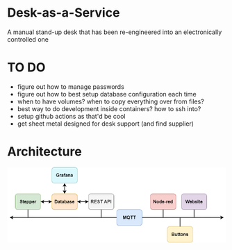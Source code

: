 # Desk-as-a-Service
A manual stand-up desk that has been re-engineered into an electronically controlled one


# TO DO
- figure out how to manage passwords
- figure out how to best setup database configuration each time
- when to have volumes? when to copy everything over from files?
- best way to do development inside containers? how to ssh into?
- setup github actions as that'd be cool
- get sheet metal designed for desk support (and find supplier)

# Architecture 
![overview](figures/Desk-as-a-Service.png)